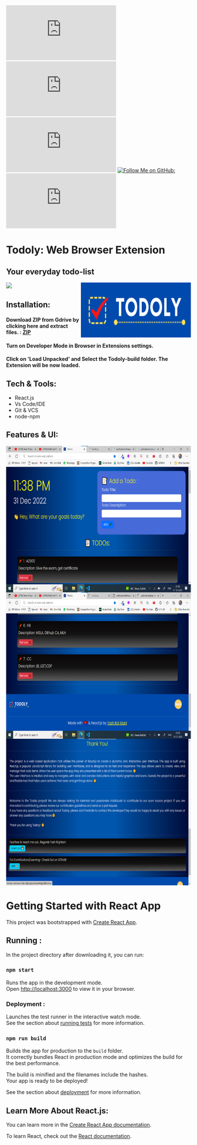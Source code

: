
[![GitHub code size in bytes](https://img.shields.io/github/languages/code-size/yashrajmani/Todoly-React.js?style=for-the-badge)](https://github.com/yashrajmani/)
[![LAST COMMIT](https://img.shields.io/github/last-commit/yashrajmani/Todoly-React.js?style=for-the-badge)](https://github.com/yashrajmani/)
[![Languages](https://img.shields.io/github/languages/count/yashrajmani/Todoly-React.js?style=for-the-badge)](https://github.com/yashrajmani/)
[![Follow Me on GitHub:](https://img.shields.io/github/followers/yashrajmani?style=for-the-badge)](https://github.com/yashrajmani/)
[![GitHub Repo Size](https://img.shields.io/github/repo-size/yashrajmani/Todoly-React.js?style=for-the-badge)](https://github.com/yashrajmani/)

# Todoly: Web Browser Extension
## Your everyday todo-list

<img src="https://github.com/yashrajmani/Todoly-React.js/blob/master/public/assets/TODOLY.png" align="right" height="150" width="300"/>

<a href="https://drive.google.com/file/d/1Xa6LWR6i6-WRKpC2fHT-i2L8NS0Ylo29/view?usp=share_link"><img src="https://t3.ftcdn.net/jpg/05/22/76/66/360_F_522766640_rTRDrVLnzTWvZyr3f2cpGSaKlnUlCA9H.jpg" width="250"></img></a>
 
 
## Installation:

#### Download ZIP from Gdrive by clicking here and extract files. : [ZIP](https://drive.google.com/file/d/1Xa6LWR6i6-WRKpC2fHT-i2L8NS0Ylo29/view?usp=share_link)

#### Turn on Developer Mode in Browser in Extensions settings.

#### Click on 'Load Unpacked' and Select the Todoly-build folder. The Extension will be now loaded.

## Tech & Tools:
- React.js
- Vs Code/IDE
- Git & VCS 
- node-npm

## Features & UI:

<img src="https://github.com/yashrajmani/Todoly-React.js/blob/master/samples/td1.png" align="center" height="400" width="800"/>
<br>



<img src="https://github.com/yashrajmani/Todoly-React.js/blob/master/samples/td2.png" align="center" height="400" width="800"/>
<br>


<img src="https://github.com/yashrajmani/Todoly-React.js/blob/master/samples/td3.png" align="center" height="400" width="800"/>
<br>



# Getting Started with React App

This project was bootstrapped with [Create React App](https://github.com/facebook/create-react-app).

## Running :

In the project directory after downloading it, you can run:

### `npm start`

Runs the app in the development mode.\
Open [http://localhost:3000](http://localhost:3000) to view it in your browser.

### Deployment :

Launches the test runner in the interactive watch mode.\
See the section about [running tests](https://facebook.github.io/create-react-app/docs/running-tests) for more information.

### `npm run build`

Builds the app for production to the `build` folder.\
It correctly bundles React in production mode and optimizes the build for the best performance.

The build is minified and the filenames include the hashes.\
Your app is ready to be deployed!

See the section about [deployment](https://facebook.github.io/create-react-app/docs/deployment) for more information.


## Learn More About React.js:

You can learn more in the [Create React App documentation](https://facebook.github.io/create-react-app/docs/getting-started).

To learn React, check out the [React documentation](https://reactjs.org/).

